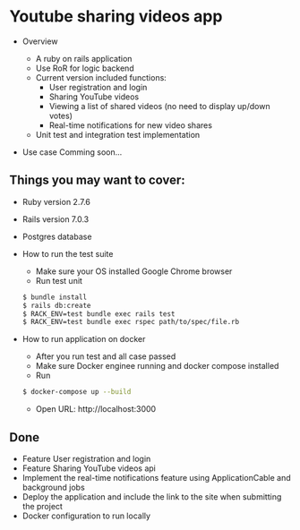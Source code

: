 # Youtube sharing videos app

* Overview
    - A ruby on rails application
    - Use RoR for logic backend
    - Current version included functions:
        + User registration and login
        + Sharing YouTube videos
        + Viewing a list of shared videos (no need to display up/down votes)
        + Real-time notifications for new video shares
    - Unit test and integration test implementation

* Use case
  Comming soon...


## Things you may want to cover:

* Ruby version
  2.7.6

* Rails version
  7.0.3

* Postgres database

* How to run the test suite
    - Make sure your OS installed Google Chrome browser
    - Run test unit
  ```bash
  $ bundle install
  $ rails db:create
  $ RACK_ENV=test bundle exec rails test
  $ RACK_ENV=test bundle exec rspec path/to/spec/file.rb

  ```

* How to run application on docker
    - After you run test and all case passed
    - Make sure Docker enginee running and docker compose installed
    - Run
  ```bash
  $ docker-compose up --build
  ```

    - Open URL: http://localhost:3000

## Done
 - Feature User registration and login
 - Feature Sharing YouTube videos api
 - Implement the real-time notifications feature using ApplicationCable and background jobs
 - Deploy the application and include the link to the site when submitting the project
 - Docker configuration to run locally
